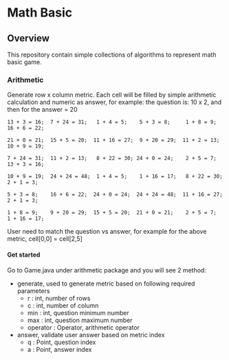 # Math Basic

## Overview
This repository contain simple collections of algorithms to represent math basic game.

### Arithmetic

Generate row x column metric. Each cell will be filled by simple arithmetic calculation and numeric as answer, 
for example: the question is: 10 x 2, and then for the answer = 20 

```agsl
13 + 3 = 16;  7 + 24 = 31;   1 + 4 = 5;    5 + 3 = 8;     1 + 8 = 9;   16 + 6 = 22;
 
21 + 0 = 21;  15 + 5 = 20;  11 + 16 = 27;  9 + 20 = 29;  11 + 2 = 13;  10 + 9 = 19;
 
7 + 24 = 31;  11 + 2 = 13;   8 + 22 = 30; 24 + 0 = 24;    2 + 5 = 7;   13 + 3 = 16;
 
10 + 9 = 19;  24 + 24 = 48;  1 + 4 = 5;    1 + 16 = 17;   8 + 22 = 30;  2 + 1 = 3;
 
5 + 3 = 8;    16 + 6 = 22;  24 + 0 = 24;  24 + 24 = 48;  11 + 16 = 27;  2 + 1 = 3;
 
1 + 8 = 9;    9 + 20 = 29;  15 + 5 = 20;  21 + 0 = 21;    2 + 5 = 7;    1 + 16 = 17; 
```
User need to match the question vs answer, for example for the above metric, cell[0,0] = cell[2,5]

#### Get started
Go to Game.java under arithmetic package and you will see 2 method:
- generate, used to generate metric based on following required parameters
  - r : int, number of rows
  - c : int, number of column
  - min : int, question minimum number
  - max : int, question maximum number
  - operator : Operator, arithmetic operator
- answer, validate user answer based on metric index
  - q : Point, question index
  - a : Point, answer index